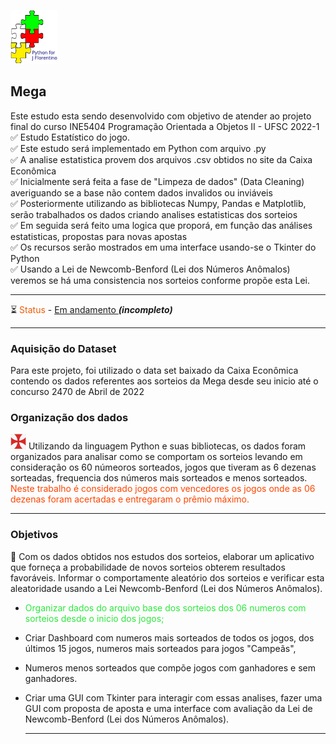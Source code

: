 
![AssinaturaPython-2022](https://github.com/joaoflorentino/Novo_Mega2022/blob/main/figs/AssinaturaPython-2022-Small.png)

## Mega
Este estudo esta sendo desenvolvido com objetivo de atender ao projeto final do curso INE5404 Programação Orientada a Objetos II - UFSC 2022-1 <br>
✅ Estudo Estatístico do jogo.<br>
✅ Este estudo será implementado em Python com arquivo .py<br>
✅ A analise estatistica provem dos arquivos .csv obtidos no site da Caixa Econômica <br>
✅ Inicialmente será feita a fase de "Limpeza de dados" (Data Cleaning) averiguando se a base não contem dados invalidos ou inviáveis<br>
✅ Posteriormente utilizando as bibliotecas Numpy, Pandas e Matplotlib, serão trabalhados os dados criando analises estatisticas dos sorteios<br>
✅ Em seguida será feito uma logica que proporá, em função das análises estatisticas, propostas para novas apostas<br>
✅ Os recursos serão mostrados em uma interface usando-se o Tkinter do Python<br>
✅ Usando a Lei de Newcomb-Benford (Lei dos Números Anômalos) veremos se há uma consistencia nos sorteios conforme propõe esta Lei.




***
⏳ <font color = #ed5d09>Status  </font>- <u> Em andamento </u> <i> <b> (incompleto) </i> </b>

***

### Aquisição do Dataset
Para este projeto, foi utilizado o data set  baixado da Caixa Econômica contendo os dados referentes aos sorteios da Mega desde seu inicio até o concurso 2470 de Abril de 2022
### Organização dos dados
![Logo UFSC](https://github.com/joaoflorentino/Novo_Mega2022/blob/main/figs/CruzTemplariaSmall03.png)
Utilizando da linguagem Python e suas bibliotecas, os dados foram organizados para analisar como se comportam os sorteios levando em consideração os 60 númeoros sorteados, jogos que tiveram as 6 dezenas sorteadas, frequencia dos números mais sorteados e menos sorteados. <br>
<font color = #FF4500>Neste trabalho é considerado jogos com vencedores os jogos onde as 06 dezenas foram acertadas e entregaram o prêmio máximo.</font>


***
### Objetivos
🧩 Com os dados obtidos nos estudos dos sorteios, elaborar um aplicativo que forneça a probabilidade de novos sorteios obterem resultados favoráveis. Informar o comportamente aleatório dos sorteios e verificar esta aleatoridade usando a Lei  Newcomb-Benford (Lei dos Números Anômalos).

-  <font color = #2ce83c> Organizar dados do arquivo  base dos sorteios dos 06 
numeros com sorteios desde o inicio dos jogos; </font> 
- Criar Dashboard com numeros mais sorteados de todos os jogos, dos últimos 15 jogos, numeros mais sorteados para jogos "Campeãs", <br>
- Numeros menos sorteados que compõe jogos com ganhadores e sem ganhadores. 
- Criar uma GUI com Tkinter para interagir com essas analises, fazer uma GUI com proposta de aposta e uma interface com avaliação da Lei de  Newcomb-Benford (Lei dos Números Anômalos).

  ***


